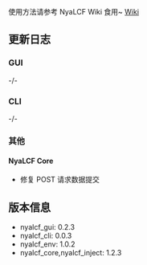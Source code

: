 使用方法请参考 NyaLCF Wiki 食用~ [Wiki](https://docs-nyalcf.1l1.icu)

## 更新日志

### GUI

-/-

### CLI

-/-

### 其他

#### NyaLCF Core

- 修复 POST 请求数据提交

## 版本信息

- nyalcf_gui: 0.2.3
- nyalcf_cli: 0.0.3
- nyalcf_env: 1.0.2
- nyalcf_core,nyalcf_inject: 1.2.3

<!-- Some change log here -->
